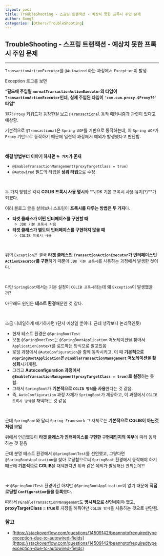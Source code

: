 ```yaml
---
layout: post
title: TroubleShooting - 스프링 트랜잭션 - 예상치 못한 프록시 주입 문제
author: Bong5
categories: [Others/TroubleShooting]
--- 
```


## TroubleShooting - 스프링 트랜잭션 - 예상치 못한 프록시 주입 문제

---

`TransactionActionExecutor`를 `@Autowired` 하는 과정에서 `Exception`이 발생.

<script src="https://gist.github.com/BongHoLee/cebaa2fb2803844539a3da1d10b73e71.js"></script>

Exception 로그를 보면

“**필드에 주입될 `normalTransactionActionExecutor`의 타입이 `TransactionActionExecutor`인데, 실제 주입된 타입이 `'com.sun.proxy.$Proxy79'` 타입”**

뭔가 `Proxy` 키워드가 등장한걸 보고 `@Transactional` 동작 매커니즘과 관련이 있다고 예상함.

기본적으로 `@Transactional`은 `Spring AOP`를 기반으로 동작하는데, 이 `Spring AOP`가 `Proxy` 기반으로 동작하기 때문에 일련의 과정에서 예외가 발생했다고 판단함.

<br>

**해결 방법부터 이야기 하자면 `두 가지`가 존재**

- `@EnableTransactionManagement(proxyTargetClass = true)`
- `@Autowired` 필드의 타입을 **상위 타입**으로 수정

<script src="https://gist.github.com/BongHoLee/96f575d305b46f95ccbaa6d458a58718.js"></script>

<br>

두 가지 방법은 각각 **CGLIB 프록시 사용 명시**와 **JDK 기본 프록시 사용 유지(?)**가 되겠다.

여러 블로그 글을 살펴보니 스프링이 **프록시를 다루는 방법은 두 가지**다.

- **타겟 클래스가 어떤 인터페이스를 구현할 때**
    - `JDK 기본 프록시 사용`
- **타겟 클래스가 별도의 인터페이스를 구현하지 않을 때**
    - `CGLIB 프록시 사용`

<br>

위의 `Exception`은 결국 **타겟 클래스인 `TransactionActionExecutor`가 인터페이스인 `ActionExecutor`를 구현**하기 때문에 `JDK 기본 프록시`를 사용하는 과정에서 발생한 것이다.

<br>

다만 `SpringBoot`에서는 기본 설정이 `CGLIB 프록시`라는데 왜 `Exception`이 발생했을까?

아무래도 원인은 **테스트 환경**때문인 것 같다.

<br>

조금 디테일하게 얘기하자면 (단지 예상일 뿐이다. 근데 생각보다 논리적인듯)

- 현재 테스트 환경은 `@SpringBootTest`
- 보통 `@SpringBootTest`는 `@SpringBootApplication` 어노테이션을 찾아서 `ApplicationContext`를 로드하는 방식으로 알고있음
- 로딩 과정에서 `@AutoConfiguration`을 함께 동작시키고, 이 때 **기본적으로 `@SpringBootApplication`은 `@EnableTransactionManagement` 어노테이션을 활성화**시키게됨.
- 그리고 **Autoconfiguration 과정에서 `@EnableTransactionManagement(proxyTargetClass = true)`로 설정**하는 듯 함.
- 그래서 `SpringBoot`가 **기본적으로 `CGLIB 방식`을 사용**한다는 것 같음.
- 즉, `AutoConfiguration` 과정 자체가 `SpringBoot`가 제공하고, 이 과정에서 `CGLIB 프록시 방식`을 채택하는 것 같음

<br>

근데 `SpringBoot`와 달리 `Spring Framework` 그 자체로는 **기본적으로 CGLIB이 아닌것 처럼 보임**

위에서 언급했듯이 **타겟 클래스가 인터페이스를 구현한 구현체인지의 여부**에 따라 동작하는 것 같음

근데 분명 테스트 환경에서 `@SpringBootTest`를 선언했고, 그렇다면 `@SpringBootApplication`을 찾아 로딩함으로써 `SpringBoot` 환경에서 동작해야 하기 때문에 **기본적으로 CGLIB**을 채택한다면 위와 같은 예외가 발생해선 안되는데?!

<br>

⇒ `@SpringBootTest` 환경이긴 하지만 `@SpringBootApplication`이 없기 때문에 **직접 로딩할 `Configuration`들을 등록**했다.

따라서 `@EnableTransactionManagement`도 **명시적으로 선언**해줘야 했고, **proxyTargetClass = true**로 지정을 해줘야만 `CGLIB 방식`을 사용하는 것으로 판단됨.

### 참고

- [https://stackoverflow.com/questions/14509142/beannotofrequiredtypeexception-due-to-autowired-fields](https://stackoverflow.com/questions/14509142/beannotofrequiredtypeexception-due-to-autowired-fields)